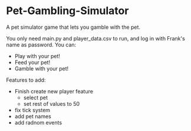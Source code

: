 # Pet-Gambling-Simulator
A pet simulator game that lets you gamble with the pet. 

You only need main.py and player_data.csv to run, and log in with Frank's name as password.
You can:
- Play with your pet! 
- Feed your pet! 
- Gamble with your pet!

Features to add: 
- Finish create new player feature
   - select pet
   - set rest of values to 50
- fix tick system
- add pet names
- add radnom events
